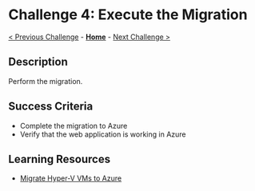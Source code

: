 # Challenge 4: Execute the Migration

[< Previous Challenge](./03-prepare.md) - **[Home](../README.md)** - [Next Challenge >](./05-modernise.md)

## Description

Perform the migration.

## Success Criteria

- Complete the migration to Azure
- Verify that the web application is working in Azure

## Learning Resources

- [Migrate Hyper-V VMs to Azure](https://docs.microsoft.com/azure/migrate/tutorial-migrate-hyper-v?tabs=UI)
